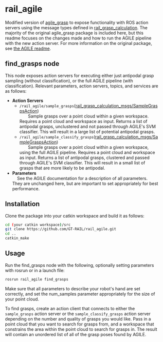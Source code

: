 # rail_agile
Modified version of [agile_grasp](http://wiki.ros.org/agile_grasp) to expose functionality with ROS action servers
using the message types defined in [rail_grasp_calculation](https://github.com/GT-RAIL/rail_grasp_calculation).  The
majority of the original agile_grasp package is included here, but this readme focuses on the changes made and how to
run the AGILE pipeline with the new action server.  For more information on the original package, see
[the AGILE readme](https://github.com/atenpas/agile_grasp/blob/master/README.md).

## find_grasps node
This node exposes action servers for executing either just antipodal grasp sampling (without classification), or the
full AGILE pipeline (with classification).  Relevant parameters, action servers, topics, and services are as follows:
 * **Action Servers**
   * `/rail_agile/sample_grasps`([rail_grasp_calculation_msgs/SampleGraspsAction](https://github.com/GT-RAIL/rail_grasp_calculation/blob/kinetic-devel/rail_grasp_calculation_msgs/action/SampleGrasps.action))  
 &nbsp;&nbsp;&nbsp;&nbsp;&nbsp;&nbsp; Sample grasps over a point cloud within a given workspace.  Requires a point cloud
 and workspace as input.  Returns a list of antipodal grasps, unclustered and not passed through AGILE's SVM classifier.
 This will result in a large list of potential antipodal grasps.
   * `/rail_agile/sample_classify_grasps`([rail_grasp_calculation_msgs/SampleGraspsAction](https://github.com/GT-RAIL/rail_grasp_calculation/blob/kinetic-devel/rail_grasp_calculation_msgs/action/SampleGrasps.action))  
 &nbsp;&nbsp;&nbsp;&nbsp;&nbsp;&nbsp; Sample grasps over a point cloud within a given workspace, using the full AGILE
 pipeline.  Requires a point cloud and workspace as input.  Returns a list of antipodal grasps, clustered and passed
 through AGILE's SVM classifier.  This will result in a small list of grasps that are more likely to be antipodal.
 * **Parameters**  
 &nbsp;&nbsp;&nbsp; See the AGILE documentation for a description of all parameters.  They are unchanged here, but are
 important to set appropriately for best performance.

## Installation
Clone the package into your catkin workspace and build it as follows:
```bash
cd (your catkin workspace)/src
git clone https://github.com/GT-RAIL/rail_agile.git
cd ..
catkin_make
```

## Usage
Run the find_grasps node with the following, optionally setting parameters with rosrun or in a launch file:
```bash
rosrun rail_agile find_grasps
```

Make sure that all parameters to describe your robot's hand are set correctly, and set the num_samples parameter
appropriately for the size of your point cloud.

To find grasps, create an action client that connects to either the `sample_grasps` action server or the
`sample_classify_grasps` action server depending on the number and quality of grasps you would like.  Pass in a
point cloud that you want to search for grasps from, and a workspace that constrains the area within the point cloud
to search for grasps in.  The result will contain an unordered list of all of the grasp poses found by AGILE.
